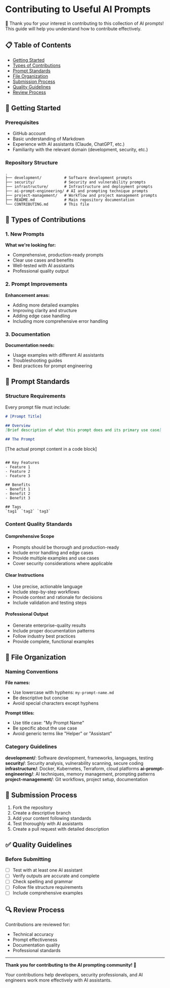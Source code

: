# Contributing to Useful AI Prompts

🎉 Thank you for your interest in contributing to this collection of AI prompts! This guide will help you understand how to contribute effectively.

## 📋 Table of Contents

- [Getting Started](#getting-started)
- [Types of Contributions](#types-of-contributions)
- [Prompt Standards](#prompt-standards)
- [File Organization](#file-organization)
- [Submission Process](#submission-process)
- [Quality Guidelines](#quality-guidelines)
- [Review Process](#review-process)

## 🚀 Getting Started

### Prerequisites

- GitHub account
- Basic understanding of Markdown
- Experience with AI assistants (Claude, ChatGPT, etc.)
- Familiarity with the relevant domain (development, security, etc.)

### Repository Structure

```
.
├── development/          # Software development prompts
├── security/             # Security and vulnerability prompts
├── infrastructure/       # Infrastructure and deployment prompts
├── ai-prompt-engineering/ # AI and prompting technique prompts
├── project-management/   # Workflow and project management prompts
├── README.md             # Main repository documentation
└── CONTRIBUTING.md       # This file
```

## 🎯 Types of Contributions

### 1. New Prompts

**What we're looking for:**
- Comprehensive, production-ready prompts
- Clear use cases and benefits
- Well-tested with AI assistants
- Professional quality output

### 2. Prompt Improvements

**Enhancement areas:**
- Adding more detailed examples
- Improving clarity and structure
- Adding edge case handling
- Including more comprehensive error handling

### 3. Documentation

**Documentation needs:**
- Usage examples with different AI assistants
- Troubleshooting guides
- Best practices for prompt engineering

## 📝 Prompt Standards

### Structure Requirements

Every prompt file must include:

```markdown
# [Prompt Title]

## Overview
[Brief description of what this prompt does and its primary use case]

## The Prompt

```
[The actual prompt content in a code block]
```

## Key Features
- Feature 1
- Feature 2
- Feature 3

## Benefits
- Benefit 1
- Benefit 2
- Benefit 3

## Tags
`tag1` `tag2` `tag3`
```

### Content Quality Standards

#### Comprehensive Scope
- Prompts should be thorough and production-ready
- Include error handling and edge cases
- Provide multiple examples and use cases
- Cover security considerations where applicable

#### Clear Instructions
- Use precise, actionable language
- Include step-by-step workflows
- Provide context and rationale for decisions
- Include validation and testing steps

#### Professional Output
- Generate enterprise-quality results
- Include proper documentation patterns
- Follow industry best practices
- Provide complete, functional examples

## 📁 File Organization

### Naming Conventions

**File names:**
- Use lowercase with hyphens: `my-prompt-name.md`
- Be descriptive but concise
- Avoid special characters except hyphens

**Prompt titles:**
- Use title case: "My Prompt Name"
- Be specific about the use case
- Avoid generic terms like "Helper" or "Assistant"

### Category Guidelines

**development/**: Software development, frameworks, languages, testing
**security/**: Security analysis, vulnerability scanning, secure coding
**infrastructure/**: Docker, Kubernetes, Terraform, cloud platforms
**ai-prompt-engineering/**: AI techniques, memory management, prompting patterns
**project-management/**: Git workflows, project setup, documentation

## 🔄 Submission Process

1. Fork the repository
2. Create a descriptive branch
3. Add your content following standards
4. Test thoroughly with AI assistants
5. Create a pull request with detailed description

## ✅ Quality Guidelines

### Before Submitting

- [ ] Test with at least one AI assistant
- [ ] Verify outputs are accurate and complete
- [ ] Check spelling and grammar
- [ ] Follow file structure requirements
- [ ] Include comprehensive examples

## 🔍 Review Process

Contributions are reviewed for:
- Technical accuracy
- Prompt effectiveness
- Documentation quality
- Professional standards

---

**Thank you for contributing to the AI prompting community! 🚀**

Your contributions help developers, security professionals, and AI engineers work more effectively with AI assistants.